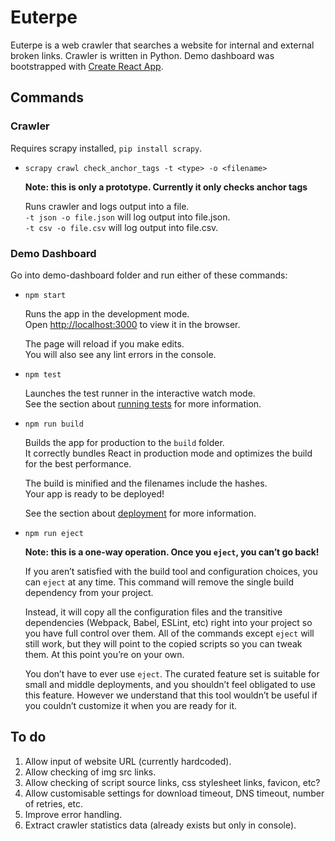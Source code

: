 # Euterpe

Euterpe is a web crawler that searches a website for internal and external broken links. Crawler is written in Python. Demo dashboard was bootstrapped with [Create React App](https://github.com/facebook/create-react-app).

## Commands

### Crawler

Requires scrapy installed, `pip install scrapy`.

- `scrapy crawl check_anchor_tags -t <type> -o <filename>`

  **Note: this is only a prototype. Currently it only checks anchor tags**

  Runs crawler and logs output into a file.<br />
  `-t json -o file.json` will log output into file.json.<br/>
  `-t csv -o file.csv` will log output into file.csv.

### Demo Dashboard

Go into demo-dashboard folder and run either of these commands:

- `npm start`

  Runs the app in the development mode.<br />
  Open [http://localhost:3000](http://localhost:3000) to view it in the browser.

  The page will reload if you make edits.<br />
  You will also see any lint errors in the console.

- `npm test`

  Launches the test runner in the interactive watch mode.<br />
  See the section about [running tests](https://facebook.github.io/create-react-app/docs/running-tests) for more information.

- `npm run build`

  Builds the app for production to the `build` folder.<br />
  It correctly bundles React in production mode and optimizes the build for the best performance.

  The build is minified and the filenames include the hashes.<br />
  Your app is ready to be deployed!

  See the section about [deployment](https://facebook.github.io/create-react-app/docs/deployment) for more information.

- `npm run eject`

  **Note: this is a one-way operation. Once you `eject`, you can’t go back!**

  If you aren’t satisfied with the build tool and configuration choices, you can `eject` at any time. This command will remove the single build dependency from your project.

  Instead, it will copy all the configuration files and the transitive dependencies (Webpack, Babel, ESLint, etc) right into your project so you have full control over them. All of the commands except `eject` will still work, but they will point to the copied scripts so you can tweak them. At this point you’re on your own.

  You don’t have to ever use `eject`. The curated feature set is suitable for small and middle deployments, and you shouldn’t feel obligated to use this feature. However we understand that this tool wouldn’t be useful if you couldn’t customize it when you are ready for it.

## To do

1. Allow input of website URL (currently hardcoded).
2. Allow checking of img src links.
3. Allow checking of script source links, css stylesheet links, favicon, etc?
4. Allow customisable settings for download timeout, DNS timeout, number of retries, etc.
5. Improve error handling.
6. Extract crawler statistics data (already exists but only in console).
